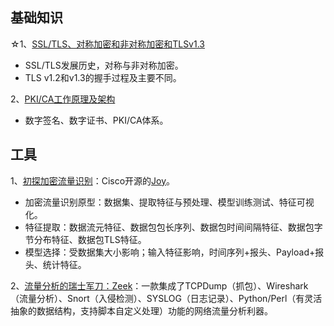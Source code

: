 ## 基础知识

☆1、[SSL/TLS、对称加密和非对称加密和TLSv1.3](https://tinychen.com/200602-encryption-intro)

- SSL/TLS发展历史，对称与非对称加密。
- TLS v1.2和v1.3的握手过程及主要不同。

2、[PKI/CA工作原理及架构](https://www.jianshu.com/p/c65fa3af1c01)

- 数字签名、数字证书、PKI/CA体系。

## 工具

1、[初探加密流量识别](https://www.secrss.com/articles/14298)：Cisco开源的[Joy](https://github.com/cisco/joy)。

- 加密流量识别原型：数据集、提取特征与预处理、模型训练测试、特征可视化。
- 特征提取：数据流元特征、数据包包长序列、数据包时间间隔特征、数据包字节分布特征、数据包TLS特征。
- 模型选择：受数据集大小影响；输入特征影响，时间序列+报头、Payload+报头、统计特征。

2、[流量分析的瑞士军刀：Zeek](https://s0docs0zeek0org.icopy.site/en/current/intro/index.html)：一款集成了TCPDump（抓包）、Wireshark（流量分析）、Snort（入侵检测）、SYSLOG（日志记录）、Python/Perl（有灵活抽象的数据结构，支持脚本自定义处理）功能的网络流量分析利器。

